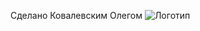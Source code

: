 Сделано Ковалевским Олегом
![Логотип](https://i.pinimg.com/736x/64/50/ca/6450caeb87f57a272bb181426ef5b4ff.jpg)
